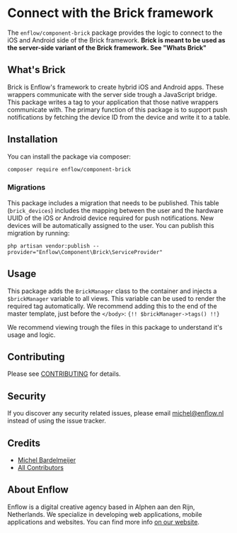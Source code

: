 # Connect with the Brick framework

The `enflow/component-brick` package provides the logic to connect to the iOS and Android side of the Brick framework. **Brick is meant to be used as the server-side variant of the Brick framework. See "Whats Brick"**

## What's Brick
Brick is Enflow's framework to create hybrid iOS and Android apps. These wrappers communicate with the server side trough a JavaScript bridge. This package writes a tag to your application that those native wrappers communicate with. The primary function of this package is to support push notifications by fetching the device ID from the device and write it to a table.

## Installation
You can install the package via composer:

``` bash
composer require enflow/component-brick
```

### Migrations
This package includes a migration that needs to be published. This table (`brick_devices`) includes the mapping between the user and the hardware UUID of the iOS or Android device required for push notifications. New devices will be automatically assigned to the user. You can publish this migration by running:

`php artisan vendor:publish --provider="Enflow\Component\Brick\ServiceProvider"`

## Usage
This package adds the `BrickManager` class to the container and injects a `$brickManager` variable to all views. This variable can be used to render the required tag automatically. We recommend adding this to the end of the master template, just before the `</body>`:
`{!! $brickManager->tags() !!}`

We recommend viewing trough the files in this package to understand it's usage and logic.

## Contributing
Please see [CONTRIBUTING](CONTRIBUTING.md) for details.

## Security
If you discover any security related issues, please email michel@enflow.nl instead of using the issue tracker.

## Credits
- [Michel Bardelmeijer](https://github.com/mbardelmeijer)
- [All Contributors](../../contributors)

## About Enflow
Enflow is a digital creative agency based in Alphen aan den Rijn, Netherlands. We specialize in developing web applications, mobile applications and websites. You can find more info [on our website](https://enflow.nl/en).

